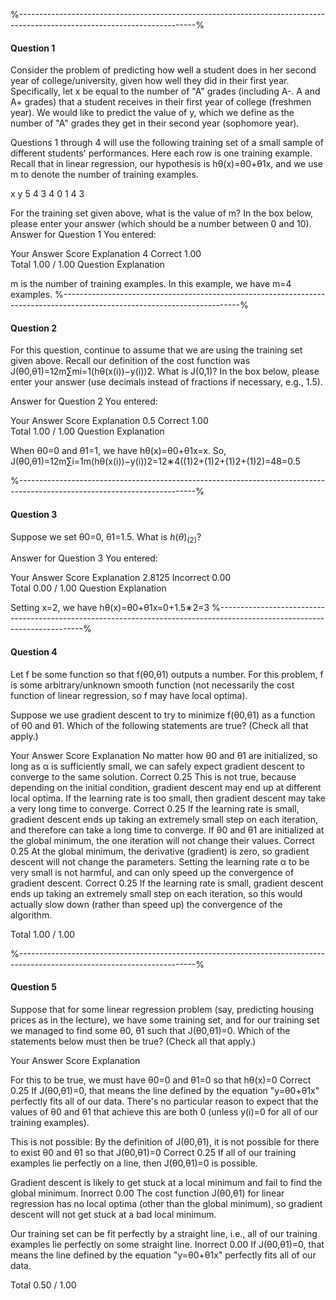 %--------------------------------------------------------------------------------------------------------------------------%
#### Question 1
Consider the problem of predicting how well a student does in her second year of college/university, given how well they did in their first year. Specifically, let x be equal to the number of "A" grades (including A-. A and A+ grades) that a student receives in their first year of college (freshmen year). We would like to predict the value of y, which we define as the number of "A" grades they get in their second year (sophomore year). 

Questions 1 through 4 will use the following training set of a small sample of different students' performances. Here each row is one training example. Recall that in linear regression, our hypothesis is hθ(x)=θ0+θ1x, and we use m to denote the number of training examples.

x	y
5	4
3	4
0	1
4	3

For the training set given above, what is the value of m? In the box below, please enter your answer (which should be a number between 0 and 10).
Answer for Question 1
You entered:

Your Answer		Score	Explanation
4	Correct	1.00	
Total		1.00 / 1.00	
Question Explanation

m is the number of training examples. In this example, we have m=4 examples.
%--------------------------------------------------------------------------------------------------------------------------%

#### Question 2
For this question, continue to assume that we are using the training set given above. Recall our definition of the cost function was J(θ0,θ1)=12m∑mi=1(hθ(x(i))−y(i))2. What is J(0,1)? In the box below, please enter your answer (use decimals instead of fractions if necessary, e.g., 1.5).

Answer for Question 2
You entered:

Your Answer		Score	Explanation
0.5	Correct	1.00	
Total		1.00 / 1.00	
Question Explanation

When θ0=0 and θ1=1, we have hθ(x)=θ0+θ1x=x. So, J(θ0,θ1)=12m∑i=1m(hθ(x(i))−y(i))2=12∗4((1)2+(1)2+(1)2+(1)2)=48=0.5

%--------------------------------------------------------------------------------------------------------------------------%
#### Question 3
Suppose we set θ0=0, θ1=1.5. What is $h(\theta)_{(2)}$?

Answer for Question 3
You entered:

Your Answer		Score	Explanation
2.8125	Incorrect	0.00	
Total		0.00 / 1.00	
Question Explanation

Setting x=2, we have hθ(x)=θ0+θ1x=0+1.5∗2=3
%--------------------------------------------------------------------------------------------------------------------------%
#### Question 4
Let f be some function so that f(θ0,θ1) outputs a number. For this problem, f is some arbitrary/unknown smooth function (not necessarily the cost function of linear regression, so f may have local optima). 

Suppose we use gradient descent to try to minimize f(θ0,θ1) as a function of θ0 and θ1. Which of the following statements are true? (Check all that apply.)

Your Answer		Score	Explanation
No matter how θ0 and θ1 are initialized, so long as α is sufficiently small, we can safely expect gradient descent to converge to the same solution.	Correct	0.25	This is not true, because depending on the initial condition, gradient descent may end up at different local optima.
If the learning rate is too small, then gradient descent may take a very long time to converge.	Correct	0.25	If the learning rate is small, gradient descent ends up taking an extremely small step on each iteration, and therefore can take a long time to converge.
If θ0 and θ1 are initialized at the global minimum, the one iteration will not change their values.	Correct	0.25	At the global minimum, the derivative (gradient) is zero, so gradient descent will not change the parameters.
Setting the learning rate α to be very small is not harmful, and can only speed up the convergence of gradient descent.	Correct	0.25	If the learning rate is small, gradient descent ends up taking an extremely small step on each iteration, so this would actually slow down (rather than speed up) the convergence of the algorithm.

Total		1.00 / 1.00	

%--------------------------------------------------------------------------------------------------------------------------%
#### Question 5
Suppose that for some linear regression problem (say, predicting housing prices as in the lecture), we have some training set, and for our training set we managed to find some θ0, θ1 such that J(θ0,θ1)=0. Which of the statements below must then be true? (Check all that apply.)

Your Answer		Score	Explanation

For this to be true, we must have θ0=0 and θ1=0 so that hθ(x)=0	Correct	0.25	If J(θ0,θ1)=0, that means the line defined by the equation "y=θ0+θ1x" perfectly fits all of our data. There's no particular reason to expect that the values of θ0 and θ1 that achieve this are both 0 (unless y(i)=0 for all of our training examples).

This is not possible: By the definition of J(θ0,θ1), it is not possible for there to exist θ0 and θ1 so that J(θ0,θ1)=0	Correct	0.25	If all of our training examples lie perfectly on a line, then J(θ0,θ1)=0 is possible.

Gradient descent is likely to get stuck at a local minimum and fail to find the global minimum.	Inorrect	0.00	The cost function J(θ0,θ1) for linear regression has no local optima (other than the global minimum), so gradient descent will not get stuck at a bad local minimum.

Our training set can be fit perfectly by a straight line, i.e., all of our training examples lie perfectly on some straight line.	Inorrect	0.00	If J(θ0,θ1)=0, that means the line defined by the equation "y=θ0+θ1x" perfectly fits all of our data.

Total		0.50 / 1.00	
